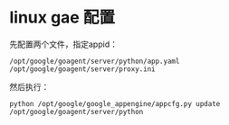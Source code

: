 # linux gae 配置

先配置两个文件，指定appid：

	/opt/google/goagent/server/python/app.yaml 
	/opt/google/goagent/server/proxy.ini

然后执行：

	python /opt/google/google_appengine/appcfg.py update  /opt/google/goagent/server/python
